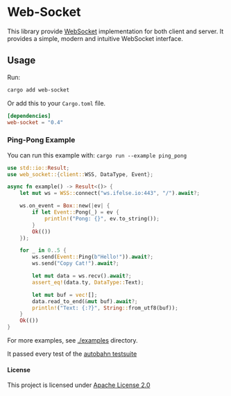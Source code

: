 # Web-Socket

This library provide [WebSocket](https://en.wikipedia.org/wiki/WebSocket) implementation for both client and server. It provides a simple, modern and 
intuitive WebSocket interface.

## Usage

Run:

```txt
cargo add web-socket
```

Or add this to your `Cargo.toml` file.

```toml
[dependencies]
web-socket = "0.4"
```

### Ping-Pong Example

You can run this example with: `cargo run --example ping_pong`

```rust no_run
use std::io::Result;
use web_socket::{client::WSS, DataType, Event};

async fn example() -> Result<()> {
    let mut ws = WSS::connect("ws.ifelse.io:443", "/").await?;

    ws.on_event = Box::new(|ev| {
        if let Event::Pong(_) = ev {
            println!("Pong: {}", ev.to_string());
        }
        Ok(())
    });

    for _ in 0..5 {
        ws.send(Event::Ping(b"Hello!")).await?;
        ws.send("Copy Cat!").await?;

        let mut data = ws.recv().await?;
        assert_eq!(data.ty, DataType::Text);

        let mut buf = vec![];
        data.read_to_end(&mut buf).await?;
        println!("Text: {:?}", String::from_utf8(buf));
    }
    Ok(())
}
```

For more examples, see [./examples](https://github.com/nurmohammed840/websocket.rs/tree/master/examples) directory.

It passed every test of the [autobahn testsuite](https://github.com/crossbario/autobahn-testsuite)

#### License

This project is licensed under [Apache License 2.0](https://github.com/nurmohammed840/websocket.rs/blob/master/LICENSE)